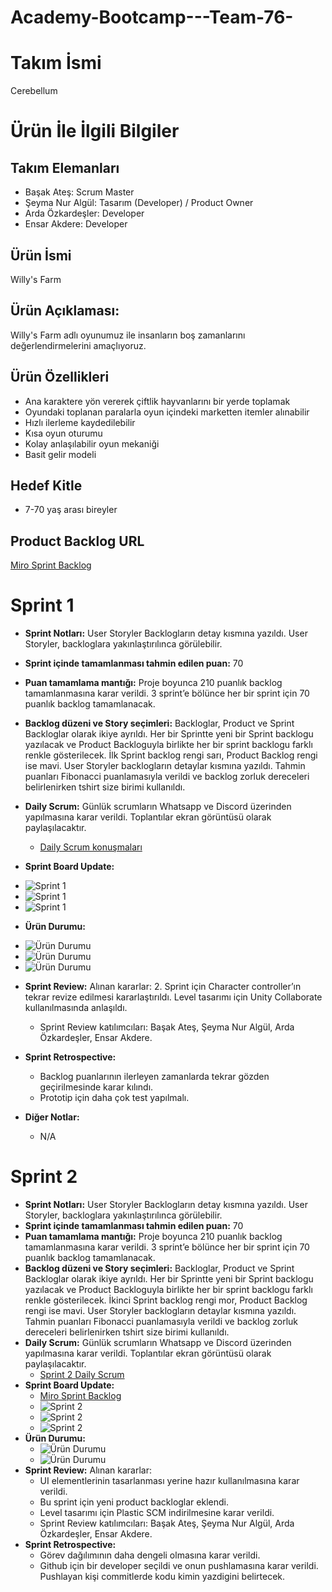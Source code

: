 # Academy-Bootcamp---Team-76-

# Takım İsmi 

Cerebellum

# Ürün İle İlgili Bilgiler

## Takım Elemanları

- Başak Ateş: Scrum Master 
- Şeyma Nur Algül: Tasarım (Developer) / Product Owner
- Arda Özkardeşler: Developer
- Ensar Akdere: Developer

## Ürün İsmi
Willy's Farm
## Ürün Açıklaması: 
Willy's Farm adlı oyunumuz ile insanların boş zamanlarını değerlendirmelerini amaçlıyoruz.
## Ürün Özellikleri
- Ana karaktere yön vererek çiftlik hayvanlarını bir yerde toplamak 
- Oyundaki toplanan paralarla oyun içindeki marketten itemler alınabilir
- Hızlı ilerleme kaydedilebilir 
- Kısa oyun oturumu
- Kolay anlaşılabilir oyun mekaniği 
- Basit gelir modeli


## Hedef Kitle 
- 7-70 yaş arası bireyler

## Product Backlog URL
[Miro Sprint Backlog](https://miro.com/app/board/uXjVO4-c5TQ=/)

# Sprint 1

- **Sprint Notları:** User Storyler Backlogların detay kısmına yazıldı. User Storyler, backloglara yakınlaştırılınca görülebilir.
- **Sprint içinde tamamlanması tahmin edilen puan:** 70
- **Puan tamamlama mantığı:** Proje boyunca 210 puanlık backlog tamamlanmasına karar verildi. 3 sprint’e bölünce her bir sprint için 70 puanlık backlog tamamlanacak.
- **Backlog düzeni ve Story seçimleri:** Backloglar, Product ve Sprint Backloglar olarak ikiye ayrıldı. Her bir Sprintte yeni bir Sprint backlogu yazılacak ve Product Backloguyla birlikte her bir sprint backlogu farklı renkle gösterilecek. İlk Sprint backlog rengi sarı, Product Backlog rengi ise mavi. User Storyler backlogların detaylar kısmına yazıldı. Tahmin puanları Fibonacci puanlamasıyla verildi ve backlog zorluk dereceleri belirlenirken tshirt size birimi kullanıldı. 
- **Daily Scrum:** Günlük scrumların Whatsapp ve Discord üzerinden yapılmasına karar verildi. Toplantılar ekran görüntüsü olarak paylaşılacaktır. 
    - [Daily Scrum konuşmaları](https://github.com/basakates1/Academy-Bootcamp---Team-76-/files/8647013/sprint1dailyscrum.docx)
- **Sprint Board Update:** 
- <img src="https://i.ibb.co/LRnqQdp/ilksprint1.png" alt="Sprint 1" width="auto" height="auto">
- <img src="https://i.ibb.co/WPJpKz1/sprint11.png" alt="Sprint 1" width="auto" height="auto">
- <img src="https://i.ibb.co/mG10ZJf/sprint1-2.png" alt="Sprint 1" width="auto" height="auto">
- **Ürün Durumu:**
- <img src="https://i.ibb.co/kcg22Bt/sprint1-1.gif" alt="Ürün Durumu" width="auto" height="auto">
- <img src="https://i.ibb.co/rtkWDw1/sprint1-2.gif" alt="Ürün Durumu" width="auto" height="auto">
- <img src="https://i.ibb.co/HdRk48S/prototip.png" alt="Ürün Durumu" width="auto" height="auto">
- **Sprint Review:** Alınan kararlar: 2. Sprint için Character controller’ın tekrar revize edilmesi kararlaştırıldı. Level tasarımı için Unity Collaborate kullanılmasında anlaşıldı.
    - Sprint Review katılımcıları: Başak Ateş, Şeyma Nur Algül, Arda Özkardeşler, Ensar Akdere.


- **Sprint Retrospective:**
    - Backlog puanlarının ilerleyen zamanlarda tekrar gözden geçirilmesinde karar kılındı. 
    - Prototip için daha çok test yapılmalı.
- **Diğer Notlar:**
    - N/A

# Sprint 2

- **Sprint Notları:** User Storyler Backlogların detay kısmına yazıldı. User Storyler, backloglara yakınlaştırılınca görülebilir.
- **Sprint içinde tamamlanması tahmin edilen puan:** 70
- **Puan tamamlama mantığı:** Proje boyunca 210 puanlık backlog tamamlanmasına karar verildi. 3 sprint’e bölünce her bir sprint için 70 puanlık backlog tamamlanacak.
- **Backlog düzeni ve Story seçimleri:** Backloglar, Product ve Sprint Backloglar olarak ikiye ayrıldı. Her bir Sprintte yeni bir Sprint backlogu yazılacak ve Product Backloguyla birlikte her bir sprint backlogu farklı renkle gösterilecek. İkinci Sprint backlog rengi mor, Product Backlog rengi ise mavi. User Storyler backlogların detaylar kısmına yazıldı. Tahmin puanları Fibonacci puanlamasıyla verildi ve backlog zorluk dereceleri belirlenirken tshirt size birimi kullanıldı. 
- **Daily Scrum:** Günlük scrumların Whatsapp ve Discord üzerinden yapılmasına karar verildi. Toplantılar ekran görüntüsü olarak paylaşılacaktır. 
   - [Sprint 2 Daily Scrum](https://github.com/basakates1/Academy-Bootcamp---Team-76-/files/8755926/dailyscrumsprint2.docx)
- **Sprint Board Update:** 
    - [Miro Sprint Backlog](https://miro.com/app/board/uXjVO4-c5TQ=/)
    - <img src="https://i.ibb.co/ZHpR71g/2-sprint1.png" alt="Sprint 2" width="auto" height="auto">
    - <img src="https://i.ibb.co/r7dTzpW/2-sprint2.png" alt="Sprint 2" width="auto" height="auto">
    - <img src="https://i.ibb.co/px1gPwS/2-sprint3.png" alt="Sprint 2" width="auto" height="auto">
- **Ürün Durumu:**
    - <img src="https://i.ibb.co/wRz1MPC/Sprint2-1.gif" alt="Ürün Durumu" width="auto" height="auto">
    - <img src="https://i.ibb.co/L8gxRBw/Sprint2-2.gif" alt="Ürün Durumu" width="auto" height="auto">
- **Sprint Review:** Alınan kararlar:
    - UI elementlerinin tasarlanması yerine hazır kullanılmasına karar verildi. 
    - Bu sprint için yeni product backloglar eklendi. 
    - Level tasarımı için Plastic SCM indirilmesine karar verildi. 
    - Sprint Review katılımcıları: Başak Ateş, Şeyma Nur Algül, Arda Özkardeşler, Ensar Akdere.
- **Sprint Retrospective:**
    - Görev dağılımının daha dengeli olmasına karar verildi.
    - Github için bir developer seçildi ve onun pushlamasına karar verildi. Pushlayan kişi commitlerde kodu kimin yazdigini belirtecek.
    

